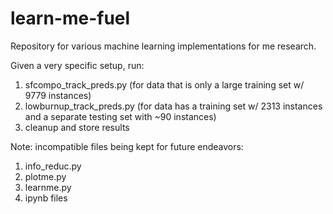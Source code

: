 # learn-me-fuel
Repository for various machine learning implementations for me research.

Given a very specific setup, run:
1. sfcompo_track_preds.py (for data that is only a large training set w/ 9779 instances)
2. lowburnup_track_preds.py (for data has a training set w/ 2313 instances and a separate testing set with ~90 instances)
3. cleanup and store results

Note: incompatible files being kept for future endeavors:
1. info_reduc.py
2. plotme.py
3. learnme.py
4. ipynb files
